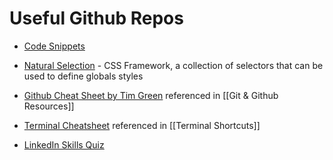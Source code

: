 # Useful Github Repos

- [Code Snippets](https://github.com/flexdinesh/code-cheatsheet/tree/master/CSS)

- [Natural Selection](https://github.com/frontaid/natural-selection) -  CSS Framework, a collection of selectors that can be used to define globals styles

- [Github Cheat Sheet by Tim Green](https://github.com/tiimgreen/github-cheat-sheet) referenced in [[Git & Github Resources]]

- [Terminal Cheatsheet](https://github.com/0nn0/terminal-mac-cheatsheet) referenced in [[Terminal Shortcuts]]

- [LinkedIn Skills Quiz](https://linkedin-faq.github.io/skill-assessments-quizzes/)



